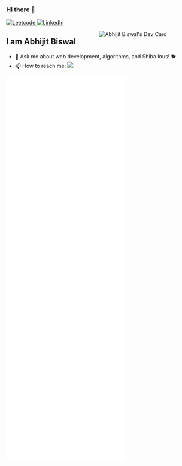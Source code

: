 ### Hi there 👋

<!--
**the-supernova/the-supernova** is a ✨ _special_ ✨ repository because its `README.md` (this file) appears on your GitHub profile.

Here are some ideas to get you started:

- 🔭 I’m currently working on ...
- 🌱 I’m currently learning ...
- 👯 I’m looking to collaborate on ...
- 🤔 I’m looking for help with ...
- 💬 Ask me about ...
- 📫 How to reach me: ...
- 😄 Pronouns: ...
- ⚡ Fun fact: ...
-->

<div align="left">
  <a href="https://leetcode.com/abhi_5201/">
    <img
      src="https://img.shields.io/badge/dynamic/json?style=flat-square&labelColor=black&color=%23ffa116&label=Solved&query=solvedOverTotal&url=https%3A%2F%2Fleetcode-badge.vercel.app%2Fapi%2Fusers%2Fabhi_5201&logo=leetcode&logoColor=yellow"
      alt="Leetcode"
    />
  </a>
  <a href="https://www.linkedin.com/in/abhijit-biswal/">
    <img
      src="https://img.shields.io/static/v1?logo=linkedin&style=flat-square&color=0072b1&label=LinkedIn&message=%E2%98%86"
      alt="LinkedIn"
    />
  </a>

  <a href="https://app.daily.dev/abhi_5201"><img src="https://api.daily.dev/devcards/d7015023cdb74b00b1c94af3d2ae9844.png?r=7dj" width="256" align="right" alt="Abhijit Biswal's Dev Card"/></a>
</div>

## I am Abhijit Biswal
- 💬 Ask me about web development, algorithms, and Shiba Inus! 🐕
- 📫 How to reach me: ![](https://dcbadge.vercel.app/api/shield/598395838628102156?style=social)

![Metrics](https://github.com/the-supernova/the-supernova/blob/master/github-metrics.svg)
